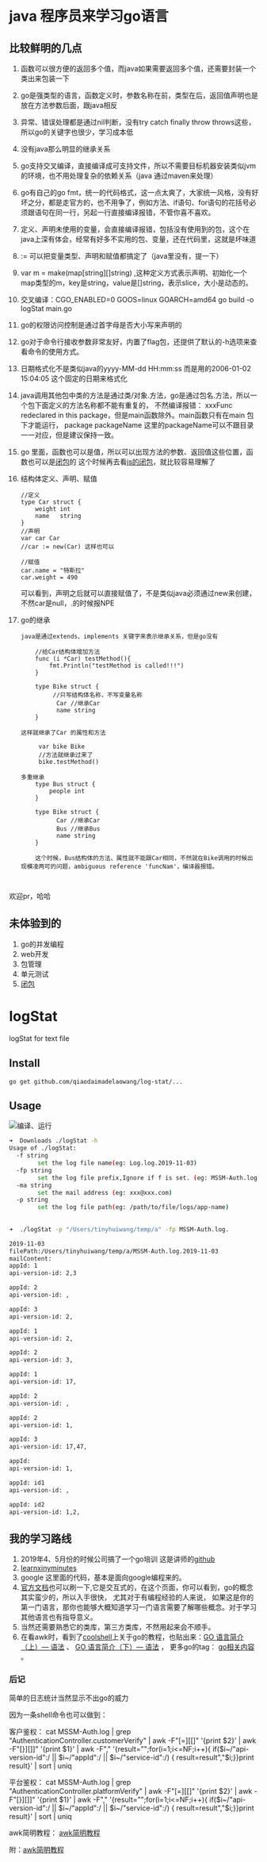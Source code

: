 # java 程序员来学习go语言


## 比较鲜明的几点

1. 函数可以很方便的返回多个值，而java如果需要返回多个值，还需要封装一个类出来包装一下
1. go是强类型的语言，函数定义时，参数名称在前，类型在后，返回值声明也是放在方法参数后面，跟java相反
1. 异常、错误处理都是通过nil判断，没有try catch finally throw throws这些，所以go的关键字也很少，学习成本低
1. 没有java那么明显的继承关系 
1. go支持交叉编译，直接编译成可支持文件，所以不需要目标机器安装类似jvm的环境，也不用处理复杂的依赖关系（java 通过maven来处理）
1. go有自己的go fmt，统一的代码格式，这一点太爽了，大家统一风格，没有好坏之分，都是走官方的，也不用争了，例如方法、if语句、for语句的花括号必须跟语句在同一行，另起一行直接编译报错，不管你喜不喜欢。
1. 定义、声明未使用的变量，会直接编译报错，包括没有使用到的包，这个在java上深有体会，经常有好多不实用的包、变量，还在代码里，这就是坏味道
1. := 可以把变量类型、声明和赋值都搞定了（java里没有，提一下）
1. var m = make(map[string][]string) ,这种定义方式表示声明、初始化一个map类型的m，key是string，value是[]string，表示slice，大小是动态的。
1. 交叉编译：CGO_ENABLED=0 GOOS=linux GOARCH=amd64 go build -o logStat main.go
1. go的权限访问控制是通过首字母是否大小写来声明的
1. go对于命令行接收参数非常友好，内置了flag包，还提供了默认的-h选项来查看命令的使用方式。
1. 日期格式化不是类似java的yyyy-MM-dd HH:mm:ss 而是用的2006-01-02 15:04:05 这个固定的日期来格式化
1. java调用其他包中类的方法是通过类/对象.方法，go是通过包名.方法，所以一个包下面定义的方法名称都不能有重复的，
   不然编译报错： xxxFunc redeclared in this package，但是main函数除外。main函数只有在main 包下才能运行，
   package packageName
   这里的packageName可以不跟目录一一对应，但是建议保持一致。
1. go 里面，函数也可以是值，所以可以出现方法的参数、返回值这些位置，函数也可以是[闭包](https://tour.golang.org/moretypes/25 "go的闭包")的
   这个时候再去看[js的闭包](https://developer.mozilla.org/zh-CN/docs/Web/JavaScript/Closures)，就比较容易理解了
1. 结构体定义、声明、赋值
    ```
    //定义
    type Car struct {
        weight int
        name   string
    }
    //声明
    var car Car
    //car := new(Car) 这样也可以
    
    //赋值
    car.name = "特斯拉"
    car.weight = 490
    ```
    可以看到，声明之后就可以直接赋值了，不是类似java必须通过new来创建，不然car是null，.的时候报NPE
    
1. go的继承
    ```
    java是通过extends、implements 关键字来表示继承关系，但是go没有
    
        //给Car结构体增加方法
        func (i *Car) testMethod(){
            fmt.Println("testMethod is called!!!")
        }
    
        type Bike struct {
             //只写结构体名称，不写变量名称
              Car //继承Car
              name string
        }
     
    这样就继承了Car 的属性和方法
     
         var bike Bike
         //方法就继承过来了
         bike.testMethod()
         
    多重继承
        type Bus struct {
            people int
        }
        
        type Bike struct {
              Car //继承Car
              Bus //继承Bus
              name string
        }
        
        这个时候，Bus结构体的方法、属性就不能跟Car相同，不然就在Bike调用的时候出现模凌两可的问题，ambiguous reference 'funcNam'，编译器报错。
        
         
    
    ```


欢迎pr，哈哈

## 未体验到的

1. go的并发编程
1. web开发
1. 包管理
1. 单元测试
1. [闭包](https://tour.golang.org/moretypes/25)



# logStat
logStat for text file

## Install

`go get github.com/qiaodaimadelaowang/log-stat/...`

## Usage

![编译、运行](https://raw.githubusercontent.com/qiaodaimadelaowang/log-stat/master/resources/go-bulid-%26-run.gif "编译、运行")



```bash
➜  Downloads ./logStat -h
Usage of ./logStat:
  -f string
    	set the log file name(eg: Log.log.2019-11-03)
  -fp string
    	set the log file prefix,Ignore if f is set. (eg: MSSM-Auth.log.) (default "MSSM-Auth.log.")
  -ma string
    	set the mail address (eg: xxx@xxx.com)
  -p string
    	set the log file path(eg: /path/to/file/logs/app-name)
    	
    	
➜  ./logStat -p "/Users/tinyhuiwang/temp/a" -fp MSSM-Auth.log.

2019-11-03
filePath:/Users/tinyhuiwang/temp/a/MSSM-Auth.log.2019-11-03
mailContent:
appId: 1
api-version-id: 2,3

appId: 2
api-version-id: ,

appId: 3
api-version-id: 2,

appId: 1
api-version-id: 2,

appId: 2
api-version-id: 3,

appId: 1
api-version-id: 17,

appId: 2
api-version-id: ,

appId: 2
api-version-id: 1,

appId: 3
api-version-id: 17,47,

appId:
api-version-id: 1,

appId: id1
api-version-id: ,

appId: id2
api-version-id: 1,2,
```


## 我的学习路线

1. 2019年4、5月份的时候公司搞了一个go培训 这是讲师的[github](https://github.com/bingoohuang) 
1. [learnxinyminutes](https://learnxinyminutes.com/docs/zh-cn/lua-cn/)
1. google
这里面的代码，基本是面向google编程来的。
1. [官方文档](https://tour.golang.org/list)也可以刷一下,它是交互式的，在这个页面，你可以看到，go的概念其实蛮少的，所以入手很快，
尤其对于有编程经验的人来说， 如果这是你的第一门语言，那你也能够大概知道学习一门语言需要了解哪些概念。对于学习其他语言也有指导意义。
1. 当然还需要熟悉它的类库，第三方类库，不然用起来会不顺手。
1. 在看awk时，看到了[coolshell](https://coolshell.cn/)上关于go的教程，也贴出来：[GO 语言简介（上）— 语法](https://coolshell.cn/articles/8460.html)  、 [GO 语言简介（下）— 语法](https://coolshell.cn/articles/8489.html) ，
   更多go的tag： [go相关内容](https://coolshell.cn/tag/go) 。



### 后记
简单的日志统计当然显示不出go的威力

因为一条shell命令也可以做到：

客户鉴权：
cat MSSM-Auth.log | grep "AuthenticationController.customerVerify" | awk -F"[=][[]" '{print $2}' | awk -F"[}][]]" '{print $1}' | awk -F"," '{result="";for(i=1;i<=NF;i++){ if($i~/"api-version-id":/ || $i~/"appId":/ || $i~/"service-id":/) { result=result","$i;}}print result}' | sort | uniq

平台鉴权：
cat MSSM-Auth.log | grep "AuthenticationController.platformVerify" | awk -F"[=][[]" '{print $2}' | awk -F"[}][]]" '{print $1}' | awk -F"," '{result="";for(i=1;i<=NF;i++){ if($i~/"api-version-id":/ || $i~/"appId":/ || $i~/"service-id":/) { result=result","$i;}}print result}' | sort | uniq


awk简明教程：
[awk简明教程](https://coolshell.cn/articles/9070.html)

附：[awk简明教程](https://coolshell.cn/articles/9070.html)